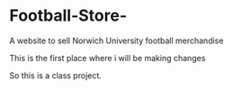 # Football-Store-
A website to sell Norwich University football merchandise 

This is the first place where i will be making changes 

So this is a class project. 